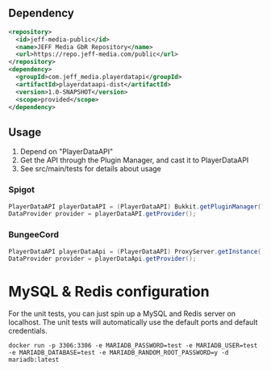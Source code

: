 ## Dependency
```xml
<repository>
  <id>jeff-media-public</id>
  <name>JEFF Media GbR Repository</name>
  <url>https://repo.jeff-media.com/public</url>
</repository>
<dependency>
  <groupId>com.jeff_media.playerdatapi</groupId>
  <artifactId>playerdataapi-dist</artifactId>
  <version>1.0-SNAPSHOT</version>
  <scope>provided</scope>
</dependency>
```

## Usage
1. Depend on "PlayerDataAPI"
2. Get the API through the Plugin Manager, and cast it to PlayerDataAPI
3. See src/main/tests for details about usage

### Spigot
```java
PlayerDataAPI playerDataAPI = (PlayerDataAPI) Bukkit.getPluginManager().getPlugin("PlayerDataAPI");
DataProvider provider = playerDataAPI.getProvider();
```

### BungeeCord
```java
PlayerDataAPI playerDataApi = (PlayerDataAPI) ProxyServer.getInstance().getPluginManager().getPlugin("PlayerDataAPI");
DataProvider provider = playerDataApi.getProvider();
```

# MySQL & Redis configuration
For the unit tests, you can just spin up a MySQL and Redis server on localhost. The unit tests will automatically use the default ports and default credentials.
```docker
docker run -p 3306:3306 -e MARIADB_PASSWORD=test -e MARIADB_USER=test -e MARIADB_DATABASE=test -e MARIADB_RANDOM_ROOT_PASSWORD=y -d mariadb:latest
```
